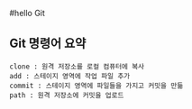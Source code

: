 #hello Git

## Git 명령어 요약

    clone : 원격 저장소를 로컬 컴퓨터에 복사
    add : 스테이지 영역에 작업 파일 추가
    commit : 스테이지 영역에 파일들을 가지고 커밋을 만듦
    path : 원격 저장소에 커밋을 업로드

    